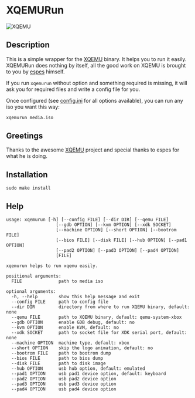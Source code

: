 XQEMURun
========

![XQEMU](http://dl.illwieckz.net/b/xqemu/20160201-074350.xqemu.png)

Description
-----------

This is a simple wrapper for the [XQEMU](https://github.com/espes/xqemu) binary. It helps you to run it easily. XQEMURun does nothing by itself, all the good work on XQEMU is brought to you by [espes](https://github.com/espes) himself.

If you run `xqemurun` without option and something required is missing, it will ask you for required files and write a config file for you.

Once configured (see [config.ini](sample/config.ini) for all options available), you can run any iso you want this way:

```sh
xqemurun media.iso
```

Greetings
---------

Thanks to the awesome [XQEMU](http://xqemu.com/) project and special thanks to espes for what he is doing.

Installation
------------

```
sudo make install
```

Help
----

```
usage: xqemurun [-h] [--config FILE] [--dir DIR] [--qemu FILE]
                   [--gdb OPTION] [--kvm OPTION] [--xdk SOCKET]
                   [--machine OPTION] [--short OPTION] [--bootrom FILE]
                   [--bios FILE] [--disk FILE] [--hub OPTION] [--pad1 OPTION]
                   [--pad2 OPTION] [--pad3 OPTION] [--pad4 OPTION]
                   [FILE]

xqemurun helps to run xqemu easily.

positional arguments:
  FILE              path to media iso

optional arguments:
  -h, --help        show this help message and exit
  --config FILE     path to config file
  --dir DIR         directory from where to run XQEMU binary, default: none
  --qemu FILE       path to XQEMU binary, default: qemu-system-xbox
  --gdb OPTION      enable GDB debug, default: no
  --kvm OPTION      enable KVM, default: no
  --xdk SOCKET      path to socket file for XDK serial port, default: none
  --machine OPTION  machine type, default: xbox
  --short OPTION    skip the logo animation, default: no
  --bootrom FILE    path to bootrom dump
  --bios FILE       path to bios dump
  --disk FILE       path to disk image
  --hub OPTION      usb hub option, default: emulated
  --pad1 OPTION     usb pad1 device option, default: keyboard
  --pad2 OPTION     usb pad2 device option
  --pad3 OPTION     usb pad3 device option
  --pad4 OPTION     usb pad4 device option
